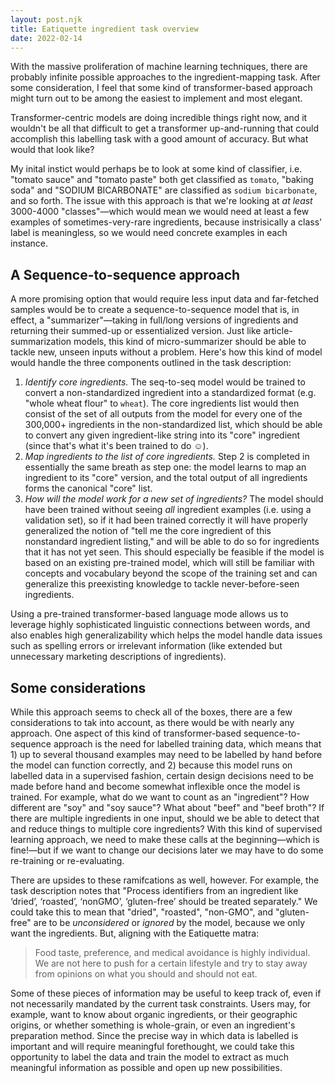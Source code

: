 ```yaml
---
layout: post.njk
title: Eatiquette ingredient task overview
date: 2022-02-14
---
```


<div class="cblock">
With the massive proliferation of machine learning techniques, there are probably infinite possible approaches to the ingredient-mapping task. After some consideration, I feel that some kind of transformer-based approach might turn out to be among the easiest to implement and most elegant.

Transformer-centric models are doing incredible things right now, and it wouldn't be all that difficult to get a transformer up-and-running that could accomplish this labelling task with a good amount of accuracy. But what would that look like?

My inital instict would perhaps be to look at some kind of classifier, i.e. "tomato sauce" and "tomato paste" both get classified as `tomato`, "baking soda" and "SODIUM BICARBONATE" are classified as `sodium bicarbonate`, and so forth. The issue with this approach is that we're looking at *at least* 3000-4000 "classes"—which would mean we would need at least a few examples of sometimes-very-rare ingredients, because instrisically a class' label is meaningless, so we would need concrete examples in each instance.
</div>

## A Sequence-to-sequence approach
<div class="cblock">
A more promising option that would require less input data and far-fetched samples would be to create a sequence-to-sequence model that is, in effect, a "summarizer"—taking in full/long versions of ingredients and returning their summed-up or essentialized version. Just like article-summarization models, this kind of micro-summarizer should be able to tackle new, unseen inputs without a problem. Here's how this kind of model would handle the three components outlined in the task description:

1. *Identify core ingredients.* The seq-to-seq model would be trained to convert a non-standardized ingredient into a standardized format (e.g. "whole wheat flour" to `wheat`). The core ingredients list would then consist of the set of all outputs from the model for every one of the 300,000+ ingredients in the non-standardized list, which should be able to convert any given ingredient-like string into its "core" ingredient (since that's what it's been trained to do ☺️).
2. *Map ingredients to the list of core ingredients.* Step 2 is completed in essentially the same breath as step one: the model learns to map an ingredient to its "core" version, and the total output of all ingredients forms the canonical "core" list.
3. *How will the model work for a new set of ingredients?* The model should have been trained without seeing *all* ingredient examples (i.e. using a validation set), so if it had been trained correctly it will have properly generalized the notion of "tell me the core ingredient of this nonstandard ingredient listing," and will be able to do so for ingredients that it has not yet seen. This should especially be feasible if the model is based on an existing pre-trained model, which will still be familiar with concepts and vocabulary beyond the scope of the training set and can generalize this preexisting knowledge to tackle never-before-seen ingredients.

Using a pre-trained transformer-based language mode allows us to leverage highly sophisticated linguistic connections between words, and also enables high generalizability which helps the model handle data issues such as spelling errors or irrelevant information (like extended but unnecessary marketing descriptions of ingredients).
</div>

## Some considerations

<div class="cblock">
While this approach seems to check all of the boxes, there are a few considerations to tak into account, as there would be with nearly any approach. One aspect of this kind of transformer-based sequence-to-sequence approach is the need for labelled training data, which means that 1) up to several thousand examples may need to be labelled by hand before the model can function correctly, and 2) because this model runs on labelled data in a supervised fashion, certain design decisions need to be made before hand and become somewhat inflexible once the model is trained. For example, what do we want to count as an "ingredient"? How different are "soy" and "soy sauce"? What about "beef" and "beef broth"? If there are multiple ingredients in one input, should we be able to detect that and reduce things to multiple core ingredients? With this kind of supervised learning approach, we need to make these calls at the beginning—which is fine!—but if we want to change our decisions later we may have to do some re-training or re-evaluating. 

There are upsides to these ramifcations as well, however. For example, the task description notes that "Process identifiers from an ingredient like ‘dried’, ‘roasted’, ‘nonGMO’, ‘gluten-free’ should be treated separately." We could take this to mean that "dried", "roasted", "non-GMO", and "gluten-free" are to be *unconsidered* or *ignored* by the model, because we only want the ingredients. But, aligning with the Eatiquette matra:

> Food taste, preference, and medical avoidance is highly individual. We are not here to push for a certain lifestyle and try to stay away from opinions on what you should and should not eat.

Some of these pieces of information may be useful to keep track of, even if not necessarily mandated by the current task constraints. Users may, for example, want to know about organic ingredients, or their geographic origins, or whether something is whole-grain, or even an ingredient's preparation method. Since the precise way in which data is labelled is important and will require meaningful forethought, we could take this opportunity to label the data and train the model to extract as much meaningful information as possible and open up new possibilities.
</div>
